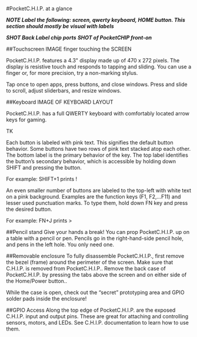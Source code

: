 #PocketC.H.I.P. at a glance

***NOTE Label the following: screen, qwerty keyboard, HOME button. This section should mostly be visual with labels***

***SHOT Back Label chip ports***
***SHOT of PocketCHIP front-on***

##Touchscreen
IMAGE finger touching the SCREEN

PocketC.H.I.P. features a 4.3" display made up of 470 x 272 pixels. The display is resistive touch and responds to tapping and sliding. You can use a finger or, for more precision, try a non-marking stylus.

Tap once to open apps, press buttons, and close windows.
Press and slide to scroll, adjust sliderbars, and resize windows.

##Keyboard
IMAGE OF KEYBOARD LAYOUT

PocketC.H.I.P. has a full QWERTY keyboard with comfortably located arrow keys for gaming. 

TK

Each button is labeled with pink text. This signifies the default button behavior. Some buttons have two rows of pink text stacked atop each other. The bottom label is the primary behavior of the key. The top label identifies the button’s secondary behavior, which is accessible by holding down SHIFT and pressing the button. 

For example: SHIFT+1 prints ! 

An even smaller number of  buttons are labeled to the top-left with white text on a pink background. Examples are the function keys (F1, F2,...F11) and lesser used punctuation marks. To type them, hold down FN key and press the desired button.

For example: FN+J prints >

##Pencil stand
Give your hands a break! You can prop PocketC.H.I.P. up on a table with a pencil or pen. Pencils go in the right-hand-side pencil hole, and pens in the left hole. You only need one.

##Removable enclosure
To fully disassemble PocketC.H.I.P., first remove the bezel (frame) around the perimeter of the screen. Make sure that C.H.I.P. is removed from PocketC.H.I.P.. Remove the back case of PocketC.H.I.P. by pressing the tabs above the screen and on either side of the Home/Power button..

While the case is open, check out the “secret” prototyping area and GPIO solder pads inside the enclosure!

##GPIO Access
Along the top edge of PocketC.H.I.P. are the exposed C.H.I.P. input and output pins. These are great for attaching and controlling sensors, motors, and LEDs. 
See C.H.I.P. documentation to learn how to use them.
